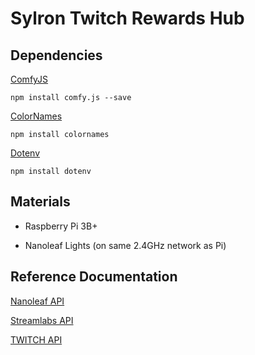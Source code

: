 # Sylron Twitch Rewards Hub


## Dependencies 
[ComfyJS](https://github.com/instafluff/ComfyJS)

```
npm install comfy.js --save
```

[ColorNames](https://github.com/timoxley/colornames)

```
npm install colornames
```

[Dotenv](https://github.com/motdotla/dotenv)

```
npm install dotenv
```

## Materials
 - Raspberry Pi 3B+

 - Nanoleaf Lights (on same 2.4GHz network as Pi)




## Reference Documentation
[Nanoleaf API](https://forum.nanoleaf.me/docs)

[Streamlabs API](https://dev.streamlabs.com/docs)

[TWITCH API](https://dev.twitch.tv/docs/api/)